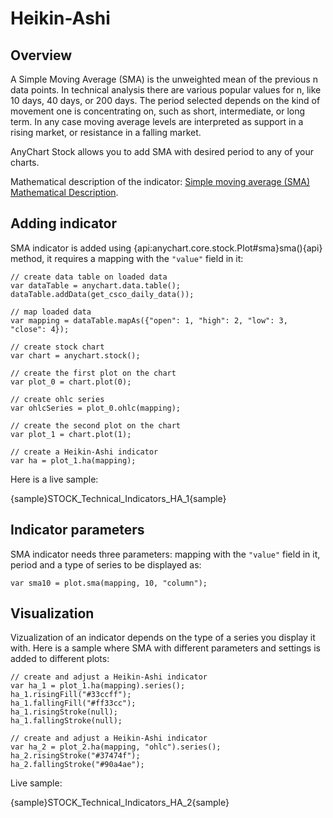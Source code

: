 # Heikin-Ashi

## Overview

A Simple Moving Average (SMA) is the unweighted mean of the previous n data points. In technical analysis there are various popular values for n, like 10 days, 40 days, or 200 days. The period selected depends on the kind of movement one is concentrating on, such as short, intermediate, or long term. In any case moving average levels are interpreted as support in a rising market, or resistance in a falling market.

AnyChart Stock allows you to add SMA with desired period to any of your charts.

Mathematical description of the indicator: [Simple moving average (SMA) Mathematical Description](Mathematical_Description#heikin-ashi).

## Adding indicator

SMA indicator is added using {api:anychart.core.stock.Plot#sma}sma(){api} method, it requires a mapping with the `"value"` field in it:

```
// create data table on loaded data
var dataTable = anychart.data.table();
dataTable.addData(get_csco_daily_data());

// map loaded data
var mapping = dataTable.mapAs({"open": 1, "high": 2, "low": 3, "close": 4});

// create stock chart
var chart = anychart.stock();

// create the first plot on the chart
var plot_0 = chart.plot(0);

// create ohlc series
var ohlcSeries = plot_0.ohlc(mapping);

// create the second plot on the chart
var plot_1 = chart.plot(1);

// create a Heikin-Ashi indicator
var ha = plot_1.ha(mapping);
```

Here is a live sample:

{sample}STOCK\_Technical\_Indicators\_HA\_1{sample}

## Indicator parameters

SMA indicator needs three parameters: mapping with the `"value"` field in it, period and a type of series to be displayed as:

```
var sma10 = plot.sma(mapping, 10, "column");
```

## Visualization

Vizualization of an indicator depends on the type of a series you display it with. Here is a sample where SMA with different parameters and settings is added to different plots:

```
// create and adjust a Heikin-Ashi indicator
var ha_1 = plot_1.ha(mapping).series();
ha_1.risingFill("#33ccff");
ha_1.fallingFill("#ff33cc");
ha_1.risingStroke(null);
ha_1.fallingStroke(null);

// create and adjust a Heikin-Ashi indicator
var ha_2 = plot_2.ha(mapping, "ohlc").series();
ha_2.risingStroke("#37474f");
ha_2.fallingStroke("#90a4ae");
```

Live sample:

{sample}STOCK\_Technical\_Indicators\_HA\_2{sample}